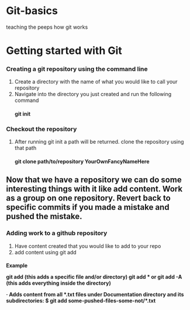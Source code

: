 # Git-basics
teaching the peeps how git works


<h1>Getting started with Git</h1>

<h3>Creating a git repository using the command line</h3>
<ol>
<li>Create a directory with the name of what you would like to call your repository</li>
<li>Navigate into the directory you just created and run the following command</li>
<h4>git init</h4>
</ol>

<h3>Checkout the repository</h3>
<ol>
<li>After running git init a path will be returned.  clone the repository using that path</li>
<h4>git clone path/to/repository YourOwnFancyNameHere</h4>
</ol>

<h2>Now that we have a repository we can do some interesting things with it like add content.  Work as a group on one repository. Revert back to specific commits if you made a mistake and pushed the mistake.
</h2>

<h3>Adding work to a github repository</h3>

<ol>
<li>Have content created that you would like to add to your repo</li>
<li>add content using git add</li>
</ol>
<h4>Example</4><br/>

git add <filename>  (this adds a specific file and/or directory)
git add * or git add -A (this adds everything inside the directory)


·   Adds content from all *.txt files under Documentation directory and its subdirectories:
               $ git add some-pushed-files-some-not/\*.txt